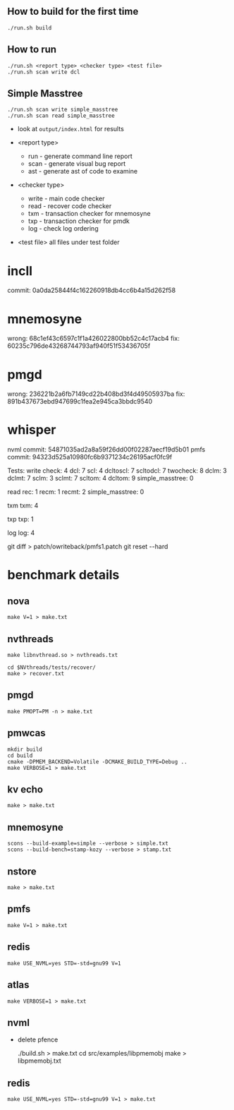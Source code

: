 ## How to build for the first time ##

    ./run.sh build
       
## How to run ##
    ./run.sh <report type> <checker type> <test file>
    ./run.sh scan write dcl

## Simple Masstree ##
    ./run.sh scan write simple_masstree
    ./run.sh scan read simple_masstree 

* look at `output/index.html` for results

* \<report type>
    * run - generate command line report
    * scan - generate visual bug report
    * ast - generate ast of code to examine
* \<checker type>
    * write - main code checker
    * read - recover code checker
    * txm - transaction checker for mnemosyne
    * txp - transaction checker for pmdk
    * log - check log ordering
* \<test file> all files under test folder

# incll #
commit: 0a0da25844f4c162260918db4cc6b4a15d262f58

# mnemosyne #
wrong: 68c1ef43c6597c1f1a426022800bb52c4c17acb4
fix: 60235c796de43268744793af940f51f53436705f

# pmgd #
wrong: 236221b2a6fb7149cd22b408bd3f4d49505937ba
fix: 891b437673ebd947699c1fea2e945ca3bbdc9540 

# whisper #
nvml commit: 54871035ad2a8a59f26dd00f02287aecf19d5b01
pmfs commit: 94323d525a10980fc6b9371234c26195acf0fc9f

Tests:
write
check: 4
dcl: 7
scl: 4
dcltoscl: 7
scltodcl: 7
twocheck: 8
dclm: 3
dclmt: 7
sclm: 3
sclmt: 7
scltom: 4
dcltom: 9
simple_masstree: 0

read
rec: 1
recm: 1
recmt: 2
simple_masstree: 0

txm
txm: 4

txp
txp: 1

log
log: 4

git diff > patch/owriteback/pmfs1.patch
 git reset --hard


# benchmark details #
## nova ##
    
    make V=1 > make.txt

## nvthreads ##

    make libnvthread.so > nvthreads.txt

    cd $NVthreads/tests/recover/
    make > recover.txt

## pmgd ##

    make PMOPT=PM -n > make.txt


## pmwcas ##

    mkdir build
    cd build
    cmake -DPMEM_BACKEND=Volatile -DCMAKE_BUILD_TYPE=Debug ..
    make VERBOSE=1 > make.txt 

## kv echo ##
 
    make > make.txt

## mnemosyne ##

    scons --build-example=simple --verbose > simple.txt
    scons --build-bench=stamp-kozy --verbose > stamp.txt

## nstore ## 

    make > make.txt

## pmfs

    make V=1 > make.txt

## redis ##

    make USE_NVML=yes STD=-std=gnu99 V=1

## atlas ##

    make VERBOSE=1 > make.txt

## nvml ## 
* delete pfence

    ./build.sh > make.txt
    cd src/examples/libpmemobj
    make > libpmemobj.txt

## redis ## 
    
    make USE_NVML=yes STD=-std=gnu99 V=1 > make.txt



